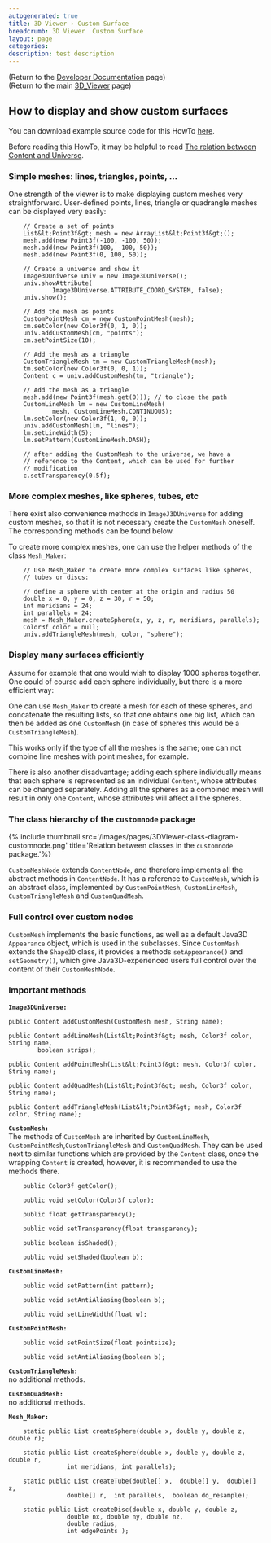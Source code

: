 ```yaml
---
autogenerated: true
title: 3D Viewer › Custom Surface
breadcrumb: 3D Viewer  Custom Surface
layout: page
categories: 
description: test description
---
```


(Return to the [Developer Documentation](3D_Viewer__Developer_Documentation) page)  
(Return to the main [3D\_Viewer](3D_Viewer) page)

How to display and show custom surfaces
---------------------------------------

You can download example source code for this HowTo [here](3D_Viewer__Example_code).

Before reading this HowTo, it may be helpful to read [The relation between Content and Universe](3D_Viewer__Content_Structure).

### Simple meshes: lines, triangles, points, ...

One strength of the viewer is to make displaying custom meshes very straightforward. User-defined points, lines, triangle or quadrangle meshes can be displayed very easily:

        // Create a set of points
        List&lt;Point3f&gt; mesh = new ArrayList&lt;Point3f&gt;();
        mesh.add(new Point3f(-100, -100, 50));
        mesh.add(new Point3f(100, -100, 50));
        mesh.add(new Point3f(0, 100, 50));

        // Create a universe and show it
        Image3DUniverse univ = new Image3DUniverse();
        univ.showAttribute(
                Image3DUniverse.ATTRIBUTE_COORD_SYSTEM, false);
        univ.show();

        // Add the mesh as points
        CustomPointMesh cm = new CustomPointMesh(mesh);
        cm.setColor(new Color3f(0, 1, 0));
        univ.addCustomMesh(cm, "points");
        cm.setPointSize(10);

        // Add the mesh as a triangle
        CustomTriangleMesh tm = new CustomTriangleMesh(mesh);
        tm.setColor(new Color3f(0, 0, 1));
        Content c = univ.addCustomMesh(tm, "triangle");

        // Add the mesh as a triangle
        mesh.add(new Point3f(mesh.get(0))); // to close the path
        CustomLineMesh lm = new CustomLineMesh(
                mesh, CustomLineMesh.CONTINUOUS);
        lm.setColor(new Color3f(1, 0, 0));
        univ.addCustomMesh(lm, "lines");
        lm.setLineWidth(5);
        lm.setPattern(CustomLineMesh.DASH);

        // after adding the CustomMesh to the universe, we have a
        // reference to the Content, which can be used for further
        // modification
        c.setTransparency(0.5f);

### More complex meshes, like spheres, tubes, etc

There exist also convenience methods in `ImageJ3DUniverse` for adding custom meshes, so that it is not necessary create the `CustomMesh` oneself. The corresponding methods can be found below.

To create more complex meshes, one can use the helper methods of the class `Mesh_Maker`:

        // Use Mesh_Maker to create more complex surfaces like spheres,
        // tubes or discs:

        // define a sphere with center at the origin and radius 50
        double x = 0, y = 0, z = 30, r = 50;
        int meridians = 24;
        int parallels = 24;
        mesh = Mesh_Maker.createSphere(x, y, z, r, meridians, parallels);
        Color3f color = null;
        univ.addTriangleMesh(mesh, color, "sphere");

### Display many surfaces efficiently

Assume for example that one would wish to display 1000 spheres together. One could of course add each sphere individually, but there is a more efficient way:

One can use `Mesh_Maker` to create a mesh for each of these spheres, and concatenate the resulting lists, so that one obtains one big list, which can then be added as one `CustomMesh` (in case of spheres this would be a `CustomTriangleMesh`).

This works only if the type of all the meshes is the same; one can not combine line meshes with point meshes, for example.

There is also another disadvantage; adding each sphere individually means that each sphere is represented as an individual `Content`, whose attributes can be changed separately. Adding all the spheres as a combined mesh will result in only one `Content`, whose attributes will affect all the spheres.

### The class hierarchy of the `customnode` package

{% include thumbnail src='/images/pages/3DViewer-class-diagram-customnode.png' title='Relation between classes in the `customnode` package.'%}

`CustomMeshNode` extends `ContentNode`, and therefore implements all the abstract methods in `ContentNode`. It has a reference to `CustomMesh`, which is an abstract class, implemented by `CustomPointMesh`, `CustomLineMesh`, `CustomTriangleMesh` and `CustomQuadMesh`.

### Full control over custom nodes

`CustomMesh` implements the basic functions, as well as a default Java3D `Appearance` object, which is used in the subclasses. Since `CustomMesh` extends the `Shape3D` class, it provides a methods `setAppearance()` and `setGeometry()`, which give Java3D-experienced users full control over the content of their `CustomMeshNode`.

### Important methods

<b>`Image3DUniverse:`</b>

    public Content addCustomMesh(CustomMesh mesh, String name);

    public Content addLineMesh(List&lt;Point3f&gt; mesh, Color3f color, String name,
            boolean strips);

    public Content addPointMesh(List&lt;Point3f&gt; mesh, Color3f color, String name);

    public Content addQuadMesh(List&lt;Point3f&gt; mesh, Color3f color, String name);

    public Content addTriangleMesh(List&lt;Point3f&gt; mesh, Color3f color, String name);

<b>`CustomMesh:`</b>  
The methods of `CustomMesh` are inherited by `CustomLineMesh`, `CustomPointMesh`,`CustomTriangleMesh` and `CustomQuadMesh`. They can be used next to similar functions which are provided by the `Content` class, once the wrapping `Content` is created, however, it is recommended to use the methods there.

        public Color3f getColor();

        public void setColor(Color3f color);

        public float getTransparency();

        public void setTransparency(float transparency);

        public boolean isShaded();

        public void setShaded(boolean b);

<b>`CustomLineMesh:`</b>

        public void setPattern(int pattern);
        
        public void setAntiAliasing(boolean b);
        
        public void setLineWidth(float w);

<b>`CustomPointMesh:`</b>

        public void setPointSize(float pointsize);
        
        public void setAntiAliasing(boolean b);

<b>`CustomTriangleMesh:`</b>  
no additional methods.

<b>`CustomQuadMesh:`</b>  
no additional methods.

<b>`Mesh_Maker:`</b>

        static public List createSphere(double x, double y, double z, double r);

        static public List createSphere(double x, double y, double z, double r,
                    int meridians, int parallels);

        static public List createTube(double[] x,  double[] y,  double[] z,
                    double[] r,  int parallels,  boolean do_resample);

        static public List createDisc(double x, double y, double z,
                    double nx, double ny, double nz,
                    double radius,
                    int edgePoints );
